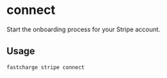 # connect

Start the onboarding process for your Stripe account.

## Usage

```bash
fastcharge stripe connect
```

